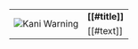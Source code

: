 <table>
<tr>
    <td rowspan=2><img src="[[#imagepath]]/kani-warning.png" alt="Kani Warning" /></td>
    <td><strong>[[#title]]</strong></td>
    </tr>
<tr>
    <td>[[#text]]</td>
</tr>
</table>
